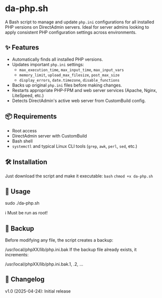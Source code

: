 # da-php.sh

A Bash script to manage and update `php.ini` configurations for all installed PHP versions on DirectAdmin servers. Ideal for server admins looking to apply consistent PHP configuration settings across environments.

## ✨ Features

- Automatically finds all installed PHP versions.
- Updates important `php.ini` settings:
  - `max_execution_time`, `max_input_time`, `max_input_vars`
  - `memory_limit`, `upload_max_filesize`, `post_max_size`
  - `display_errors`, `date.timezone`, `disable_functions`
- Backs up original `php.ini` files before making changes.
- Restarts appropriate PHP-FPM and web server services (Apache, Nginx, LiteSpeed, etc.)
- Detects DirectAdmin's active web server from CustomBuild config.

## 📦 Requirements

- Root access
- DirectAdmin server with CustomBuild
- Bash shell
- `systemctl` and typical Linux CLI tools (`grep`, `awk`, `perl`, `sed`, etc.)

## 🛠️ Installation

Just download the script and make it executable:
```bash```
```chmod +x da-php.sh```

## 🚀 Usage

sudo ./da-php.sh

ℹ️ Must be run as root!

## 📂 Backup

Before modifying any file, the script creates a backup:

/usr/local/phpXX/lib/php.ini.bak
If the backup file already exists, it increments:

/usr/local/phpXX/lib/php.ini.bak.1, .2, ...

## 📝 Changelog

v1.0 (2025-04-24): Initial release

